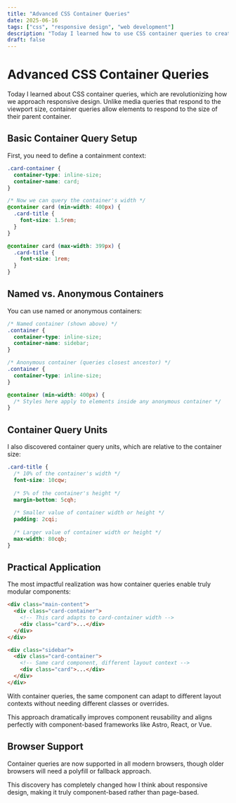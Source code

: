 ```yaml
---
title: "Advanced CSS Container Queries"
date: 2025-06-16
tags: ["css", "responsive design", "web development"]
description: "Today I learned how to use CSS container queries to create truly component-based responsive designs that go beyond viewport dimensions."
draft: false
---
```


# Advanced CSS Container Queries

Today I learned about CSS container queries, which are revolutionizing how we approach responsive design. Unlike media queries that respond to the viewport size, container queries allow elements to respond to the size of their parent container.

## Basic Container Query Setup

First, you need to define a containment context:

```css
.card-container {
  container-type: inline-size;
  container-name: card;
}

/* Now we can query the container's width */
@container card (min-width: 400px) {
  .card-title {
    font-size: 1.5rem;
  }
}

@container card (max-width: 399px) {
  .card-title {
    font-size: 1rem;
  }
}
```

## Named vs. Anonymous Containers

You can use named or anonymous containers:

```css
/* Named container (shown above) */
.container {
  container-type: inline-size;
  container-name: sidebar;
}

/* Anonymous container (queries closest ancestor) */
.container {
  container-type: inline-size;
}

@container (min-width: 400px) {
  /* Styles here apply to elements inside any anonymous container */
}
```

## Container Query Units

I also discovered container query units, which are relative to the container size:

```css
.card-title {
  /* 10% of the container's width */
  font-size: 10cqw;
  
  /* 5% of the container's height */
  margin-bottom: 5cqh;
  
  /* Smaller value of container width or height */
  padding: 2cqi;
  
  /* Larger value of container width or height */
  max-width: 80cqb;
}
```

## Practical Application

The most impactful realization was how container queries enable truly modular components:

```html
<div class="main-content">
  <div class="card-container">
    <!-- This card adapts to card-container width -->
    <div class="card">...</div>
  </div>
</div>

<div class="sidebar">
  <div class="card-container">
    <!-- Same card component, different layout context -->
    <div class="card">...</div>
  </div>
</div>
```

With container queries, the same component can adapt to different layout contexts without needing different classes or overrides.

This approach dramatically improves component reusability and aligns perfectly with component-based frameworks like Astro, React, or Vue.

## Browser Support

Container queries are now supported in all modern browsers, though older browsers will need a polyfill or fallback approach.

This discovery has completely changed how I think about responsive design, making it truly component-based rather than page-based.